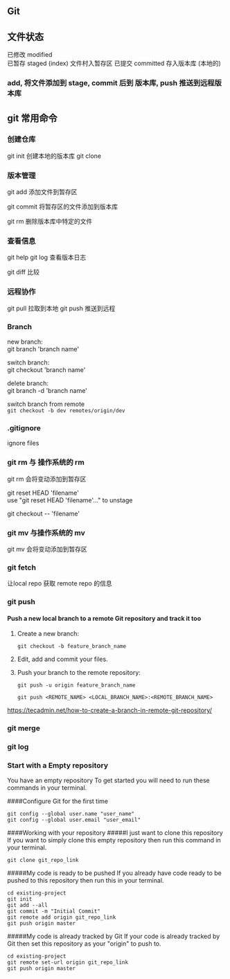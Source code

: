 Git
-----

## 文件状态

已修改 modified  
已暂存 staged (index)   文件村入暂存区
已提交 committed    存入版本库 (本地的)

### add, 将文件添加到 stage, commit 后到 版本库, push 推送到远程版本库

## git 常用命令

### 创建仓库

git init 创建本地的版本库
git clone

### 版本管理

git add  添加文件到暂存区

git commit 将暂存区的文件添加到版本库

git rm 删除版本库中特定的文件

### 查看信息

git help 
git log 查看版本日志

git diff 比较

### 远程协作

git pull 拉取到本地
git push 推送到远程

### Branch

new branch:  
git branch 'branch name'

switch branch:  
git checkout 'branch name'

delete branch:  
git branch -d 'branch name'    

switch branch from remote  
`git checkout -b dev remotes/origin/dev`

### .gitignore

ignore files 

### git rm 与 操作系统的 rm

git rm 会将变动添加到暂存区

git reset HEAD 'filename'  
use "git reset HEAD 'filename'..." to unstage

git checkout -- 'filename'

### git mv 与操作系统的 mv

git mv 会将变动添加到暂存区

### git fetch

让local repo 获取 remote repo 的信息

### git push

#### Push a new local branch to a remote Git repository and track it too

1. Create a new branch:
   
    `git checkout -b feature_branch_name`
2. Edit, add and commit your files.
3. Push your branch to the remote repository:
   
    `git push -u origin feature_branch_name`

    `git push <REMOTE_NAME> <LOCAL_BRANCH_NAME>:<REMOTE_BRANCH_NAME>`

https://tecadmin.net/how-to-create-a-branch-in-remote-git-repository/

### git merge



### git log


### Start with a Empty repository

You have an empty repository
To get started you will need to run these commands in your terminal.

####Configure Git for the first time
```
git config --global user.name "user_name"
git config --global user.email "user_email"
```
####Working with your repository
#####I just want to clone this repository
If you want to simply clone this empty repository then run this command in your terminal.
```
git clone git_repo_link
```
#####My code is ready to be pushed
If you already have code ready to be pushed to this repository then run this in your terminal.
```
cd existing-project
git init
git add --all
git commit -m "Initial Commit"
git remote add origin git_repo_link
git push origin master
```

#####My code is already tracked by Git
If your code is already tracked by Git then set this repository as your "origin" to push to.
```
cd existing-project
git remote set-url origin git_repo_link
git push origin master
```




